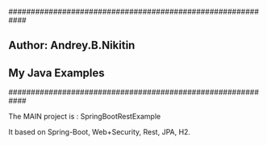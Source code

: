 ############################################################
## Author:  Andrey.B.Nikitin
## My Java Examples 
############################################################

The MAIN project is  : SpringBootRestExample

It based on Spring-Boot, Web+Security, Rest, JPA, H2.
